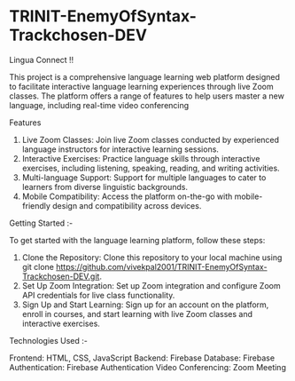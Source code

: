 # TRINIT-EnemyOfSyntax-Trackchosen-DEV

Lingua Connect !!

This project is a comprehensive language learning web platform designed to facilitate interactive language learning experiences through live Zoom classes. The platform offers a range of features to help users master a new language, including real-time video conferencing

Features

1. Live Zoom Classes: Join live Zoom classes conducted by experienced language instructors for interactive learning sessions.
2. Interactive Exercises: Practice language skills through interactive exercises, including listening, speaking, reading, and writing activities.
3. Multi-language Support: Support for multiple languages to cater to learners from diverse linguistic backgrounds.
4. Mobile Compatibility: Access the platform on-the-go with mobile-friendly design and compatibility across devices.

Getting Started :- 

To get started with the language learning platform, follow these steps:

1. Clone the Repository: Clone this repository to your local machine using git clone https://github.com/vivekpal2001/TRINIT-EnemyOfSyntax-Trackchosen-DEV.git.
2. Set Up Zoom Integration: Set up Zoom integration and configure Zoom API credentials for live class functionality.
3. Sign Up and Start Learning: Sign up for an account on the platform, enroll in courses, and start learning with live Zoom classes and interactive exercises.

Technologies Used :- 

Frontend: HTML, CSS, JavaScript
Backend: Firebase
Database: Firebase
Authentication: Firebase Authentication
Video Conferencing: Zoom Meeting
